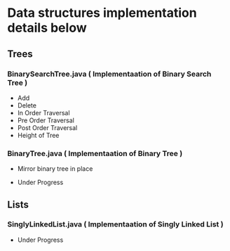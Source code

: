 # Data structures implementation details below

## Trees 

### BinarySearchTree.java ( Implementaation of Binary Search Tree )

* Add
* Delete
* In Order Traversal
* Pre Order Traversal
* Post Order Traversal
* Height of Tree

### BinaryTree.java ( Implementaation of Binary Tree )

* Mirror binary tree in place

* Under Progress

## Lists

### SinglyLinkedList.java ( Implementaation of Singly Linked List )

* Under Progress
